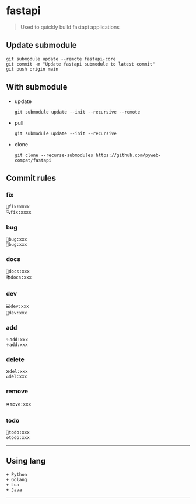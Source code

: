 # fastapi

> Used to quickly build fastapi applications

## Update submodule

```shell
git submodule update --remote fastapi-core
git commit -m "Update fastapi submodule to latest commit"
git push origin main
```

## With submodule

- update

  ```shell
  git submodule update --init --recursive --remote
  ```

- pull

  ```shell
  git submodule update --init --recursive
  ```

- clone
  ```shell
  git clone --recurse-submodules https://github.com/pyweb-compat/fastapi
  ```

## Commit rules

### fix

```txt
🔧fix:xxxx
🔍fix:xxxx
```

### bug

```shell
🐛bug:xxx
🐞bug:xxx
```

### docs

```shell
📝docs:xxx
📚docs:xxx
```

### dev

```shell
💻dev:xxx
🔨dev:xxx
```

### add

```shell
✨add:xxx
➕add:xxx
```

### delete

```shell
❌del:xxx
♻️del:xxx
```

### remove

```shell
⏩move:xxx
```

### todo

```shell
🔖todo:xxx
⚙️todo:xxx
```
---

## Using lang

```shell
+ Python
+ Golang
+ Lua
+ Java
```
---